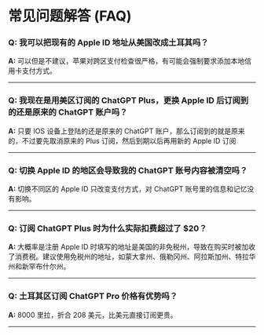 # 常见问题解答 (FAQ)

### Q: 我可以把现有的 Apple ID 地址从美国改成土耳其吗？

**A:** 可以但是不建议，苹果对跨区支付检查很严格，有可能会强制要求添加本地信用卡支付方式。

---

### Q: 我现在是用美区订阅的 ChatGPT Plus，更换 Apple ID 后订阅到的还是原来的 ChatGPT 账户吗？

**A:** 只要 IOS 设备上登陆的还是原来的 ChatGPT 账户，那么订阅到的就是原来的，不过要先取消原来的 Plus 订阅，然后到期以后再用新的 Apple ID 订阅

---

### Q: 切换 Apple ID 的地区会导致我的 ChatGPT 账号内容被清空吗？

**A:** 切换不同区的 Apple ID 只改变支付方式，对 ChatGPT 账号里的信息和记忆没有影响。

---

### Q: 订阅 ChatGPT Plus 时为什么实际扣费超过了 $20？

**A:** 大概率是注册 Apple ID 时填写的地址是美国的非免税州，导致在购买时被加收了消费税。建议使用免税州的地址，如蒙大拿州、俄勒冈州、阿拉斯加州、特拉华州和新罕布什尔州。

---

### Q: 土耳其区订阅 ChatGPT Pro 价格有优势吗？

**A:** 8000 里拉，折合 208 美元，比美元直接订阅更贵。

---
